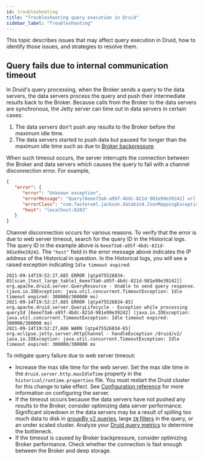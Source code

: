 ```yaml
---
id: troubleshooting
title: "Troubleshooting query execution in Druid"
sidebar_label: "Troubleshooting"
---
```


<!--
  ~ Licensed to the Apache Software Foundation (ASF) under one
  ~ or more contributor license agreements.  See the NOTICE file
  ~ distributed with this work for additional information
  ~ regarding copyright ownership.  The ASF licenses this file
  ~ to you under the Apache License, Version 2.0 (the
  ~ "License"); you may not use this file except in compliance
  ~ with the License.  You may obtain a copy of the License at
  ~
  ~   http://www.apache.org/licenses/LICENSE-2.0
  ~
  ~ Unless required by applicable law or agreed to in writing,
  ~ software distributed under the License is distributed on an
  ~ "AS IS" BASIS, WITHOUT WARRANTIES OR CONDITIONS OF ANY
  ~ KIND, either express or implied.  See the License for the
  ~ specific language governing permissions and limitations
  ~ under the License.
  -->

This topic describes issues that may affect query execution in Druid, how to identify those issues, and strategies to resolve them.

## Query fails due to internal communication timeout

In Druid's query processing, when the Broker sends a query to the data servers, the data servers process the query and push their intermediate results back to the Broker.
Because calls from the Broker to the data servers are synchronous, the Jetty server can time out in data servers in certain cases: 

1. The data servers don't push any results to the Broker before the maximum idle time.
2. The data servers started to push data but paused for longer than the maximum idle time such as due to [Broker backpressure](../operations/basic-cluster-tuning.md#broker-backpressure).

When such timeout occurs, the server interrupts the connection between the Broker and data servers which causes the query to fail with a channel disconnection error. For example,

```json
{
   "error": {
      "error": "Unknown exception",
      "errorMessage": "Query[6eee73a6-a95f-4bdc-821d-981e99e39242] url[https://localhost:8283/druid/v2/] failed with exception msg [Channel disconnected] (through reference chain: org.apache.druid.query.scan.ScanResultValue[\"segmentId\"])",
      "errorClass": "com.fasterxml.jackson.databind.JsonMappingException",
      "host": "localhost:8283"
   }
}
```

Channel disconnection occurs for various reasons.
To verify that the error is due to web server timeout, search for the query ID in the Historical logs.
The query ID in the example above is `6eee73a6-a95f-4bdc-821d-981e99e39242`.
The `"host"` field in the error message above indicates the IP address of the Historical in question.
In the Historical logs, you will see a raised exception indicating `Idle timeout expired`:

```text
2021-09-14T19:52:27,685 ERROR [qtp475526834-85[scan_[test_large_table]_6eee73a6-a95f-4bdc-821d-981e99e39242]] org.apache.druid.server.QueryResource - Unable to send query response. (java.io.IOException: java.util.concurrent.TimeoutException: Idle timeout expired: 300000/300000 ms)
2021-09-14T19:52:27,685 ERROR [qtp475526834-85] org.apache.druid.server.QueryLifecycle - Exception while processing queryId [6eee73a6-a95f-4bdc-821d-981e99e39242] (java.io.IOException: java.util.concurrent.TimeoutException: Idle timeout expired: 300000/300000 ms)
2021-09-14T19:52:27,686 WARN [qtp475526834-85] org.eclipse.jetty.server.HttpChannel - handleException /druid/v2/ java.io.IOException: java.util.concurrent.TimeoutException: Idle timeout expired: 300000/300000 ms
```

To mitigate query failure due to web server timeout:
* Increase the max idle time for the web server.
Set the max idle time in the `druid.server.http.maxIdleTime` property in the `historical/runtime.properties` file.
You must restart the Druid cluster for this change to take effect.
See [Configuration reference](../configuration/index.md) for more information on configuring the server. 
* If the timeout occurs because the data servers have not pushed any results to the Broker, consider optimizing data server performance. Significant slowdown in the data servers may be a result of spilling too much data to disk in [groupBy v2 queries](groupbyquery.html#performance-tuning-for-groupby-v2), large [`IN` filters](filters.md#in-filter) in the query, or an under scaled cluster. Analyze your [Druid query metrics](../operations/metrics.md#query-metrics) to determine the bottleneck.
* If the timeout is caused by Broker backpressure, consider optimizing Broker performance. Check whether the connection is fast enough between the Broker and deep storage.

